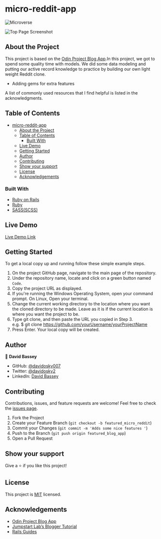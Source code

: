 # micro-reddit-app

![Microverse](https://img.shields.io/badge/Microverse-blueviolet)

![Top Page Screenshot](./bl)

## About the Project

This project is based on the [Odin Project Blog App](https://www.theodinproject.com/courses/ruby-on-rails/lessons/ruby-on-rails-ruby-on-rails).In this project, we got to spend some quality time with models. We did some data modeling and putting our active record knowledge to practice by building our own light weight Reddit clone.

- Adding gems for extra features

A list of commonly used resources that I find helpful is listed in the acknowledgments.

## Table of Contents

- [micro-reddit-app](#micro-reddit-app)
  - [About the Project](#about-the-project)
  - [Table of Contents](#table-of-contents)
    - [Built With](#built-with)
  - [Live Demo](#live-demo)
  - [Getting Started](#getting-started)
  - [Author](#author)
  - [Contributing](#contributing)
  - [Show your support](#show-your-support)
  - [License](#license)
  - [Acknowledgements](#acknowledgements)

### Built With

- [Ruby on Rails](https://rubyonrails.org/)
- [Ruby](https://www.ruby-lang.org/en/)
- [SASS(SCSS)](https://sass-lang.com/)

## Live Demo

[Live Demo Link]()

## Getting Started

To get a local copy up and running follow these simple example steps.

1. On the project GitHub page, navigate to the main page of the repository.
2. Under the repository name, locate and click on a green button named `Code`. 
3. Copy the project URL as displayed.
4. If you're running the Windows Operating System, open your command prompt. On Linux, Open your terminal. 
5. Change the current working directory to the location where you want the cloned directory to be made. Leave as it is if the current location is where you want the project to be.  
6. Type git clone, and then paste the URL you copied in Step 3. <br>
e.g. $ git clone https://github.com/yourUsername/yourProjectName
7. Press Enter. Your local copy will be created.  

## Author

👤 **David Bassey**

- GitHub: [@davidosky007](https://github.com/davidosky007)
- Twitter: [@davidosky2](https://twitter.com/Davidosky2)
- LinkedIn: [David Bassey](https://www.linkedin.com/in/david-bassey-akan/)

## Contributing

Contributions, issues, and feature requests are welcome!
Feel free to check the [issues page](../../issues).

1. Fork the Project
2. Create your Feature Branch (`git checkout -b featured_micro_reddit`)
3. Commit your Changes (`git commit -m 'Adds some nice features '`)
4. Push to the Branch (`git push origin featured_blog_app`)
5. Open a Pull Request

## Show your support

Give a ⭐️ if you like this project!

## License

This project is [MIT](./LICENSE) licensed.

## Acknowledgements

- [Odin Project Blog App](https://www.theodinproject.com/courses/ruby-on-rails/lessons/ruby-on-rails-ruby-on-rails)
- [Jumpstart Lab’s Blogger Tutorial](http://tutorials.jumpstartlab.com/projects/blogger.html)
- [Rails Guides](https://guides.rubyonrails.org/)
